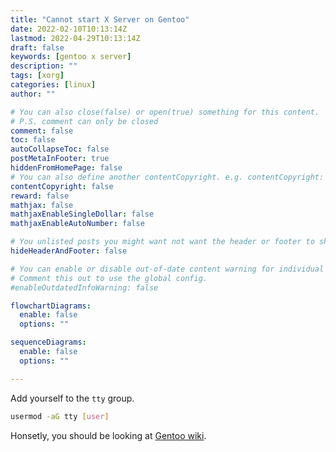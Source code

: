 ```yaml
---
title: "Cannot start X Server on Gentoo"
date: 2022-02-10T10:13:14Z
lastmod: 2022-04-29T10:13:14Z
draft: false 
keywords: [gentoo x server]
description: ""
tags: [xorg]
categories: [linux]
author: ""

# You can also close(false) or open(true) something for this content.
# P.S. comment can only be closed
comment: false
toc: false
autoCollapseToc: false
postMetaInFooter: true 
hiddenFromHomePage: false
# You can also define another contentCopyright. e.g. contentCopyright: "This is another copyright."
contentCopyright: false
reward: false
mathjax: false
mathjaxEnableSingleDollar: false
mathjaxEnableAutoNumber: false

# You unlisted posts you might want not want the header or footer to show
hideHeaderAndFooter: false

# You can enable or disable out-of-date content warning for individual post.
# Comment this out to use the global config.
#enableOutdatedInfoWarning: false

flowchartDiagrams:
  enable: false
  options: ""

sequenceDiagrams: 
  enable: false
  options: ""

---
```


Add yourself to the `tty` group.
<!--more-->
```bash
usermod -aG tty [user]
```
Honsetly, you should be looking at [Gentoo wiki](https://wiki.gentoo.org/wiki/Non_root_Xorg).
